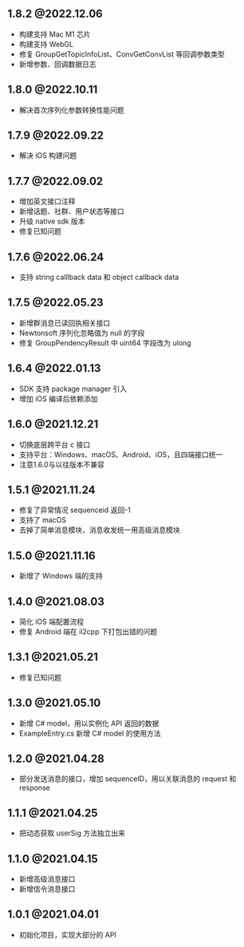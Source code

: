 ## 1.8.2 @2022.12.06

- 构建支持 Mac M1 芯片
- 构建支持 WebGL
- 修复 GroupGetTopicInfoList、ConvGetConvList 等回调参数类型
- 新增参数、回调数据日志

## 1.8.0 @2022.10.11
- 解决首次序列化参数转换性能问题

## 1.7.9 @2022.09.22
- 解决 iOS 构建问题

## 1.7.7 @2022.09.02
- 增加英文接口注释
- 新增话题、社群、用户状态等接口
- 升级 native sdk 版本
- 修复已知问题

## 1.7.6 @2022.06.24
- 支持 string calllback data 和 object callback data

## 1.7.5 @2022.05.23
- 新增群消息已读回执相关接口
- Newtonsoft 序列化忽略值为 null 的字段
- 修复 GroupPendencyResult 中 uint64 字段改为 ulong

## 1.6.4 @2022.01.13
- SDK 支持 package manager 引入
- 增加 iOS 编译后依赖添加

## 1.6.0 @2021.12.21
- 切换底层跨平台 c 接口
- 支持平台：Windows、macOS、Android、iOS，且四端接口统一
- 注意1.6.0与以往版本不兼容


## 1.5.1 @2021.11.24
- 修复了异常情况 sequenceid 返回-1
- 支持了 macOS
- 去掉了简单消息模块，消息收发统一用高级消息模块

## 1.5.0 @2021.11.16
- 新增了 Windows 端的支持


## 1.4.0 @2021.08.03
- 简化 iOS 端配置流程
- 修复 Android 端在 il2cpp 下打包出错的问题

## 1.3.1 @2021.05.21

- 修复已知问题

## 1.3.0 @2021.05.10

- 新增 C# model，用以实例化 API 返回的数据
- ExampleEntry.cs 新增 C# model 的使用方法

## 1.2.0 @2021.04.28

- 部分发送消息的接口，增加 sequenceID，用以关联消息的 request 和 response

## 1.1.1 @2021.04.25

- 把动态获取 userSig 方法独立出来

## 1.1.0 @2021.04.15

- 新增高级消息接口
- 新增信令消息接口

## 1.0.1 @2021.04.01

- 初始化项目，实现大部分的 API
